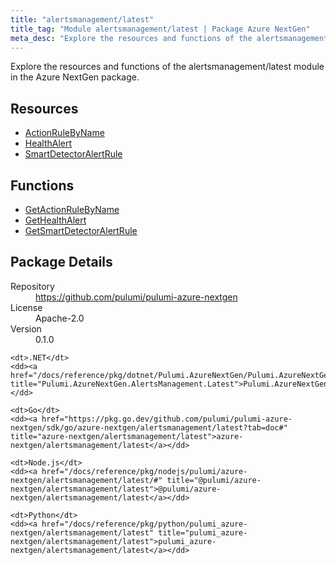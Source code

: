 ```yaml
---
title: "alertsmanagement/latest"
title_tag: "Module alertsmanagement/latest | Package Azure NextGen"
meta_desc: "Explore the resources and functions of the alertsmanagement/latest module in the Azure NextGen package."
---
```


<!-- WARNING: this file was generated by Pulumi Docs Generator. -->
<!-- Do not edit by hand unless you're certain you know what you are doing! -->

Explore the resources and functions of the alertsmanagement/latest module in the Azure NextGen package.

<h2 id="resources">Resources</h2>
<ul class="api">
    <li><a href="actionrulebyname" title="ActionRuleByName"><span class="symbol resource"></span>ActionRuleByName</a></li>
    <li><a href="healthalert" title="HealthAlert"><span class="symbol resource"></span>HealthAlert</a></li>
    <li><a href="smartdetectoralertrule" title="SmartDetectorAlertRule"><span class="symbol resource"></span>SmartDetectorAlertRule</a></li>
</ul>

<h2 id="functions">Functions</h2>
<ul class="api">
    <li><a href="getactionrulebyname" title="GetActionRuleByName"><span class="symbol function"></span>GetActionRuleByName</a></li>
    <li><a href="gethealthalert" title="GetHealthAlert"><span class="symbol function"></span>GetHealthAlert</a></li>
    <li><a href="getsmartdetectoralertrule" title="GetSmartDetectorAlertRule"><span class="symbol function"></span>GetSmartDetectorAlertRule</a></li>
</ul>

<h2 id="package-details">Package Details</h2>
<dl class="package-details">
	<dt>Repository</dt>
	<dd><a href="https://github.com/pulumi/pulumi-azure-nextgen">https://github.com/pulumi/pulumi-azure-nextgen</a></dd>
	<dt>License</dt>
	<dd>Apache-2.0</dd>
	<dt>Version</dt>
	<dd>0.1.0</dd>
</dl>



<dl class="tabular">

    <dt>.NET</dt>
    <dd><a href="/docs/reference/pkg/dotnet/Pulumi.AzureNextGen/Pulumi.AzureNextGen.AlertsManagement.Latest.html" title="Pulumi.AzureNextGen.AlertsManagement.Latest">Pulumi.AzureNextGen.AlertsManagement.Latest</a></dd>

    <dt>Go</dt>
    <dd><a href="https://pkg.go.dev/github.com/pulumi/pulumi-azure-nextgen/sdk/go/azure-nextgen/alertsmanagement/latest?tab=doc#" title="azure-nextgen/alertsmanagement/latest">azure-nextgen/alertsmanagement/latest</a></dd>

    <dt>Node.js</dt>
    <dd><a href="/docs/reference/pkg/nodejs/pulumi/azure-nextgen/alertsmanagement/latest/#" title="@pulumi/azure-nextgen/alertsmanagement/latest">@pulumi/azure-nextgen/alertsmanagement/latest</a></dd>

    <dt>Python</dt>
    <dd><a href="/docs/reference/pkg/python/pulumi_azure-nextgen/alertsmanagement/latest" title="pulumi_azure-nextgen/alertsmanagement/latest">pulumi_azure-nextgen/alertsmanagement/latest</a></dd>

</dl>

